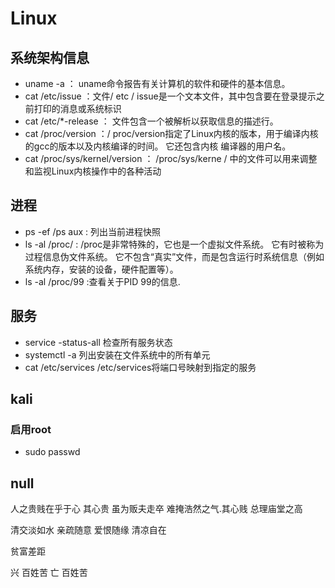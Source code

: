# Linux

## 系统架构信息
* uname -a ： uname命令报告有关计算机的软件和硬件的基本信息。
* cat /etc/issue ：文件/ etc / issue是一个文本文件，其中包含要在登录提示之前打印的消息或系统标识
* cat /etc/*-release ： 文件包含一个被解析以获取信息的描述行。
* cat /proc/version ：/ proc/version指定了Linux内核的版本，用于编译内核的gcc的版本以及内核编译的时间。 它还包含内核
编译器的用户名。
* cat /proc/sys/kernel/version ： /proc/sys/kerne / 中的文件可以用来调整和监视Linux内核操作中的各种活动

## 进程

* ps -ef /ps aux : 列出当前进程快照
* ls -al /proc/ : /proc是非常特殊的，它也是一个虚拟文件系统。 它有时被称为过程信息伪文件系统。 它不包含“真实”文件，而是包含运行时系统信息（例如系统内存，安装的设备，硬件配置等）。
* ls -al /proc/99 :查看关于PID 99的信息.

## 服务

* service -status-all 检查所有服务状态
* systemctl -a 列出安装在文件系统中的所有单元
* cat /etc/services /etc/services将端口号映射到指定的服务

## kali

### 启用root

- sudo passwd

## null

人之贵贱在乎于心 其心贵 虽为贩夫走卒 难掩浩然之气.其心贱 总理庙堂之高

清交淡如水 亲疏随意 爱恨随缘 清凉自在


贫富差距

兴 百姓苦 亡 百姓苦
